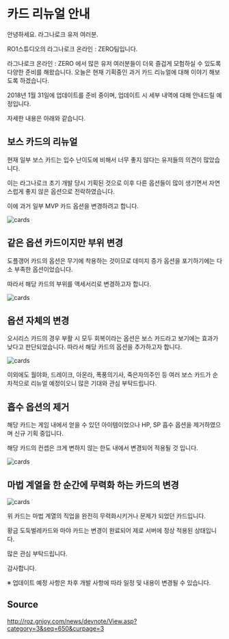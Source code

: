 # 카드 리뉴얼 안내

안녕하세요. 라그나로크 유저 여러분.

RO1스튜디오의 라그나로크 온라인 : ZERO팀입니다.

라그나로크 온라인 : ZERO 에서 많은 유저 여러분들이 더욱 즐겁게 모험하실 수 있도록 다양한 준비를 해왔습니다. 오늘은 현재 기획중인 과거 카드 리뉴얼에 대해 이야기 해보도록 하겠습니다.

2018년 1월 31일에 업데이트를 준비 중이며, 업데이트 시 세부 내역에 대해 안내드릴 예정입니다.

자세한 내용은 아래와 같습니다.

## 보스 카드의 리뉴얼
 
현재 일부 보스 카드는 입수 난이도에 비해서 너무 좋지 않다는 유저들의 의견이 많았습니다.

이는 라그나로크 초기 개발 당시 기획된 것으로 이후 다른 옵션들이 많이 생기면서 자연스럽게 좋지 않은 옵션으로 전락하였습니다.

이에 과거 일부 MVP 카드 옵션을 변경하려고 합니다.

![cards](http://imgc.gnjoy.com/ufile/common/2018/01/10/060633_geK2OufS.jpg)

## 같은 옵션 카드이지만 부위 변경

도플갱어 카드의 옵션은 무기에 착용하는 것이므로 데미지 증가 옵션을 포기하기에는 다소 부족한 옵션이었습니다.

따라서 해당 카드의 부위를 액세서리로 변경하고자 합니다.

![cards](http://imgc.gnjoy.com/ufile/common/2018/01/10/060646_klPepUys.jpg)
 
## 옵션 자체의 변경
 
오시리스 카드의 경우 부활 시 모두 회복이라는 옵션은 보스 카드라고 보기에는 효과가 낮다고 판단되었습니다. 따라서 해당 카드의 옵션을 추가하고자 합니다.

![cards](http://imgc.gnjoy.com/ufile/common/2018/01/10/060655_zWDhEo9w.jpg)

이외에도 월야화, 드레이크, 아몬라, 폭풍의기사, 죽은자의주인 등 여러 보스 카드가 순차적으로 리뉴얼 예정이오니 많은 기대와 관심 부탁드립니다.

## 흡수 옵션의 제거
 
해당 카드는 게임 내에서 얻을 수 있던 아이템이었으나 HP, SP 흡수 옵션을 제거하였으며 신규 기획 중입니다.

해당 카드의 컨셉은 크게 변하지 않는 한도 내에서 변경되어 적용될 것 입니다.

![cards](http://imgc.gnjoy.com/ufile/common/2018/01/10/060704_s7yMZLxC.jpg)

## 마법 계열을 한 순간에 무력화 하는 카드의 변경
 
![cards](http://imgc.gnjoy.com/ufile/common/2018/01/10/060711_1PvEOM76.jpg)
 
위 카드는 마법 계열의 직업을 완전히 무력화시키거나 문제가 되었던 카드입니다.

황금 도둑벌레카드와 마야 카드는 변경이 완료되어 제로 서버에 정상 적용된 상태입니다.

많은 관심 부탁드립니다.

감사합니다.

※ 업데이트 예정 사항은 차후 개발 사항에 따라 일정 및 내용이 변경될 수 있습니다.

## Source
http://roz.gnjoy.com/news/devnote/View.asp?category=3&seq=650&curpage=3